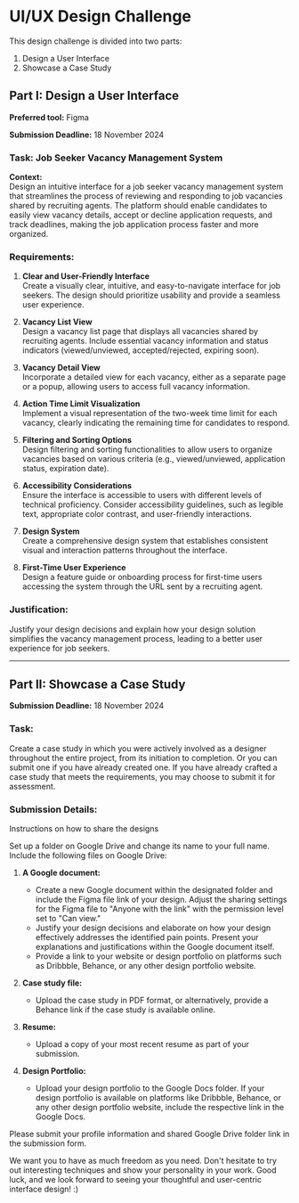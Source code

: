 # UI/UX Design Challenge

This design challenge is divided into two parts:

1. Design a User Interface
2. Showcase a Case Study

## Part I: Design a User Interface
**Preferred tool:** Figma

**Submission Deadline:** 18 November 2024

### Task: Job Seeker Vacancy Management System

**Context:**  
Design an intuitive interface for a job seeker vacancy management system that streamlines the process of reviewing and responding to job vacancies shared by recruiting agents. The platform should enable candidates to easily view vacancy details, accept or decline application requests, and track deadlines, making the job application process faster and more organized.

### Requirements:

1. **Clear and User-Friendly Interface**  
   Create a visually clear, intuitive, and easy-to-navigate interface for job seekers. The design should prioritize usability and provide a seamless user experience.

2. **Vacancy List View**  
   Design a vacancy list page that displays all vacancies shared by recruiting agents. Include essential vacancy information and status indicators (viewed/unviewed, accepted/rejected, expiring soon).

3. **Vacancy Detail View**  
   Incorporate a detailed view for each vacancy, either as a separate page or a popup, allowing users to access full vacancy information.

4. **Action Time Limit Visualization**  
   Implement a visual representation of the two-week time limit for each vacancy, clearly indicating the remaining time for candidates to respond.

5. **Filtering and Sorting Options**  
   Design filtering and sorting functionalities to allow users to organize vacancies based on various criteria (e.g., viewed/unviewed, application status, expiration date).

6. **Accessibility Considerations**  
   Ensure the interface is accessible to users with different levels of technical proficiency. Consider accessibility guidelines, such as legible text, appropriate color contrast, and user-friendly interactions.

7. **Design System**  
   Create a comprehensive design system that establishes consistent visual and interaction patterns throughout the interface.

8. **First-Time User Experience**  
   Design a feature guide or onboarding process for first-time users accessing the system through the URL sent by a recruiting agent.

### Justification:
Justify your design decisions and explain how your design solution simplifies the vacancy management process, leading to a better user experience for job seekers.

---

## Part II: Showcase a Case Study

**Submission Deadline:** 18 November 2024

### Task:
Create a case study in which you were actively involved as a designer throughout the entire project, from its initiation to completion. Or you can submit one if you have already created one. If you have already crafted a case study that meets the requirements, you may choose to submit it for assessment.

### Submission Details:
Instructions on how to share the designs

Set up a folder on Google Drive and change its name to your full name. Include the following files on Google Drive:

1. **A Google document:**
   - Create a new Google document within the designated folder and include the Figma file link of your design. Adjust the sharing settings for the Figma file to "Anyone with the link" with the permission level set to "Can view."
   - Justify your design decisions and elaborate on how your design effectively addresses the identified pain points. Present your explanations and justifications within the Google document itself.
   - Provide a link to your website or design portfolio on platforms such as Dribbble, Behance, or any other design portfolio website.

2. **Case study file:**
   - Upload the case study in PDF format, or alternatively, provide a Behance link if the case study is available online.

3. **Resume:**
   - Upload a copy of your most recent resume as part of your submission.

4. **Design Portfolio:**
   - Upload your design portfolio to the Google Docs folder. If your design portfolio is available on platforms like Dribbble, Behance, or any other design portfolio website, include the respective link in the Google Docs.

Please submit your profile information and shared Google Drive folder link in the submission form.

We want you to have as much freedom as you need. Don't hesitate to try out interesting techniques and show your personality in your work. Good luck, and we look forward to seeing your thoughtful and user-centric interface design! :)
